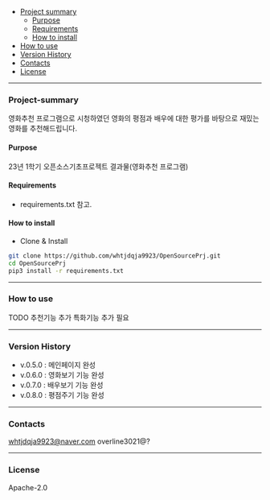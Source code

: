 - [Project summary](#Project-summary)
  - [Purpose](#purpose)
  - [Requirements](#requirements)
  - [How to install](#how-to-install)
- [How to use](#how-to-use)
- [Version History](#version-history)
- [Contacts](#contacts)
- [License](#license)

---

### Project-summary

영화추천 프로그램으로
시청하였던 영화의 평점과 배우에 대한 평가를 바탕으로
재밌는 영화를 추천해드립니다.

#### Purpose

23년 1학기 오픈소스기초프로젝트 결과물(영화추천 프로그램)

#### Requirements

* requirements.txt 참고.

#### How to install

* Clone & Install

```sh
git clone https://github.com/whtjdqja9923/OpenSourcePrj.git
cd OpenSourcePrj
pip3 install -r requirements.txt
```

---

### How to use

TODO
추천기능 추가
특화기능 추가 필요

---

### Version History

* v.0.5.0 : 메인페이지 완성
* v.0.6.0 : 영화보기 기능 완성
* v.0.7.0 : 배우보기 기능 완성
* v.0.8.0 : 평점주기 기능 완성

---

### Contacts

whtjdqja9923@naver.com
overline3021@?

---

### License

Apache-2.0

